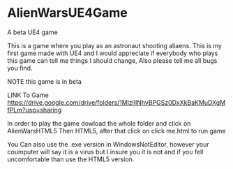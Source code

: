# AlienWarsUE4Game
A beta UE4 game 


This is a game where you play as an astronaut shooting aliaens. 
This is my first game made with UE4 and I would appreciate if everybody who plays this game can tell me things I should change, Also please tell me all bugs you find. 



NOTE this game is in beta


LINK To Game https://drive.google.com/drive/folders/1MlzlIlNhvBPGSz0DxXkBaKMuDXgMfPLm?usp=sharing

In order to play the game dowload the whole folder and click on AlienWarsHTML5 Then HTML5, after that click on click me.html to run game

You Can also use the .exe version in WindowsNotEditor, however your coumputer will say it is a virus but I insure you it is not and if you   fell uncomfortable than use the HTML5 version. 
